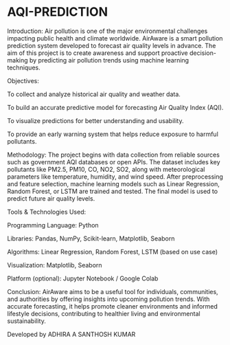 # AQI-PREDICTION
Introduction: Air pollution is one of the major environmental challenges impacting public health and climate worldwide. AirAware is a smart pollution prediction system developed to forecast air quality levels in advance. The aim of this project is to create awareness and support proactive decision-making by predicting air pollution trends using machine learning techniques.

Objectives:

To collect and analyze historical air quality and weather data.

To build an accurate predictive model for forecasting Air Quality Index (AQI).

To visualize predictions for better understanding and usability.

To provide an early warning system that helps reduce exposure to harmful pollutants.

Methodology: The project begins with data collection from reliable sources such as government AQI databases or open APIs. The dataset includes key pollutants like PM2.5, PM10, CO, NO2, SO2, along with meteorological parameters like temperature, humidity, and wind speed. After preprocessing and feature selection, machine learning models such as Linear Regression, Random Forest, or LSTM are trained and tested. The final model is used to predict future air quality levels.

Tools & Technologies Used:

Programming Language: Python

Libraries: Pandas, NumPy, Scikit-learn, Matplotlib, Seaborn

Algorithms: Linear Regression, Random Forest, LSTM (based on use case)

Visualization: Matplotlib, Seaborn

Platform (optional): Jupyter Notebook / Google Colab

Conclusion: AirAware aims to be a useful tool for individuals, communities, and authorities by offering insights into upcoming pollution trends. With accurate forecasting, it helps promote cleaner environments and informed lifestyle decisions, contributing to healthier living and environmental sustainability.

Developed by ADHIRA A SANTHOSH KUMAR
